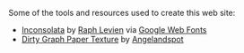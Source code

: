 Some of the tools and resources used to create this web site:

* [Inconsolata](http://levien.com/type/myfonts/inconsolata.html)
  by [Raph Levien](http://levien.com/)
  via [Google Web Fonts](http://www.google.com/webfonts/specimen/Inconsolata)
* [Dirty Graph Paper Texture](http://angelandspot.deviantart.com/art/Dirty-Graph-Paper-Texture-139706381?offset=0)
  by [Angelandspot](http://angelandspot.deviantart.com/)

